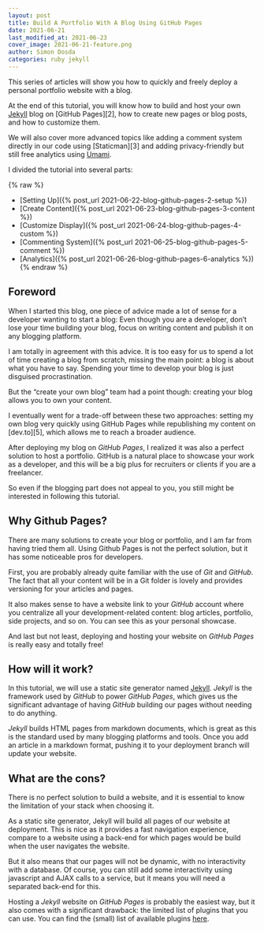 ```yaml
---
layout: post
title: Build A Portfolio With A Blog Using GitHub Pages
date: 2021-06-21
last_modified_at: 2021-06-23
cover_image: 2021-06-21-feature.png
author: Simon Dosda
categories: ruby jekyll
---
```


This series of articles will show you how to quickly and freely deploy a personal portfolio website with a blog.

At the end of this tutorial, you will know how to build and host your own [Jekyll](https://jekyllrb.com/) blog on [GitHub Pages][2], how to create new pages or blog posts, and how to customize them.

We will also cover more advanced topics like adding a comment system directly in our code using [Staticman][3] and adding privacy-friendly but still free analytics using [Umami](https://umami.is/).

I divided the tutorial into several parts:

{% raw %}

- [Setting Up]({% post_url 2021-06-22-blog-github-pages-2-setup %})
- [Create Content]({% post_url 2021-06-23-blog-github-pages-3-content %})
- [Customize Display]({% post_url 2021-06-24-blog-github-pages-4-custom %})
- [Commenting System]({% post_url 2021-06-25-blog-github-pages-5-comment %})
- [Analytics]({% post_url 2021-06-26-blog-github-pages-6-analytics %})
  {% endraw %}

## Foreword

When I started this blog, one piece of advice made a lot of sense for a developer wanting to start a blog: Even though you are a developer, don’t lose your time building your blog, focus on writing content and publish it on any blogging platform.

I am totally in agreement with this advice. It is too easy for us to spend a lot of time creating a blog from scratch, missing the main point: a blog is about what you have to say. Spending your time to develop your blog is just disguised procrastination.

But the “create your own blog” team had a point though: creating your blog allows you to own your content.

I eventually went for a trade-off between these two approaches: setting my own blog very quickly using GitHub Pages while republishing my content on [dev.to][5], which allows me to reach a broader audience.

After deploying my blog on _GitHub Pages_, I realized it was also a perfect solution to host a portfolio. GitHub is a natural place to showcase your work as a developer, and this will be a big plus for recruiters or clients if you are a freelancer.

So even if the blogging part does not appeal to you, you still might be interested in following this tutorial.

## Why Github Pages?

There are many solutions to create your blog or portfolio, and I am far from having tried them all.
Using Github Pages is not the perfect solution, but it has some noticeable pros for developers.

First, you are probably already quite familiar with the use of _Git_ and _GitHub_. The fact that all your content will be in a Git folder is lovely and provides versioning for your articles and pages.

It also makes sense to have a website link to your _GitHub_ account where you centralize all your development-related content: blog articles, portfolio, side projects, and so on. You can see this as your personal showcase.

And last but not least, deploying and hosting your website on _GitHub Pages_ is really easy and totally free!

## How will it work?

In this tutorial, we will use a static site generator named [Jekyll](https://jekyllrb.com/). _Jekyll_ is the framework used by _GitHub_ to power _GitHub Pages_, which gives us the significant advantage of having _GitHub_ building our pages without needing to do anything.

_Jekyll_ builds HTML pages from markdown documents, which is great as this is the standard used by many blogging platforms and tools. Once you add an article in a markdown format, pushing it to your deployment branch will update your website.

## What are the cons?

There is no perfect solution to build a website, and it is essential to know the limitation of your stack when choosing it.

As a static site generator, Jekyll will build all pages of our website at deployment. This is nice as it provides a fast navigation experience, compare to a website using a back-end for which pages would be build when the user navigates the website.

But it also means that our pages will not be dynamic, with no interactivity with a database. Of course, you can still add some interactivity using javascript and AJAX calls to a service, but it means you will need a separated back-end for this.

Hosting a _Jekyll_ website on _GitHub Pages_ is probably the easiest way, but it also comes with a significant drawback: the limited list of plugins that you can use. You can find the (small) list of available plugins [here](https://pages.github.com/versions/).
